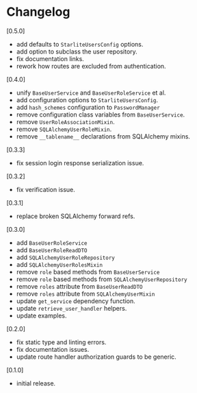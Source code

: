 # Changelog

[0.5.0]

- add defaults to `StarliteUsersConfig` options.
- add option to subclass the user repository.
- fix documentation links.
- rework how routes are excluded from authentication.

[0.4.0]

- unify `BaseUserService` and `BaseUserRoleService` et al.
- add configuration options to `StarliteUsersConfig`.
- add `hash_schemes` configuration to `PasswordManager`
- remove configuration class variables from `BaseUserService`.
- remove `UserRoleAssociationMixin`.
- remove `SQLAlchemyUserRoleMixin`.
- remove `__tablename__` declarations from SQLAlchemy mixins.

[0.3.3]

- fix session login response serialization issue.

[0.3.2]

- fix verification issue.

[0.3.1]

- replace broken SQLAlchemy forward refs.

[0.3.0]

- add `BaseUserRoleService`
- add `BaseUserRoleReadDTO`
- add `SQLAlchemyUserRoleRepository`
- add `SQLAlchemyUserRolesMixin`
- remove `role` based methods from `BaseUserService`
- remove `role` based methods from `SQLAlchemyUserRepository`
- remove `roles` attribute from `BaseUserReadDTO`
- remove `roles` attribute from `SQLAlchemyUserMixin`
- update `get_service` dependency function.
- update `retrieve_user_handler` helpers.
- update examples.

[0.2.0]

- fix static type and linting errors.
- fix documentation issues.
- update route handler authorization guards to be generic.

[0.1.0]

- initial release.
